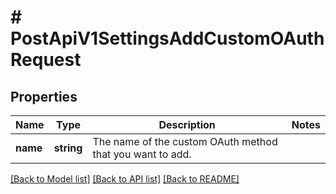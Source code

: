 # # PostApiV1SettingsAddCustomOAuthRequest

## Properties

Name | Type | Description | Notes
------------ | ------------- | ------------- | -------------
**name** | **string** | The name of the custom OAuth method that you want to add. |

[[Back to Model list]](../../README.md#models) [[Back to API list]](../../README.md#endpoints) [[Back to README]](../../README.md)
